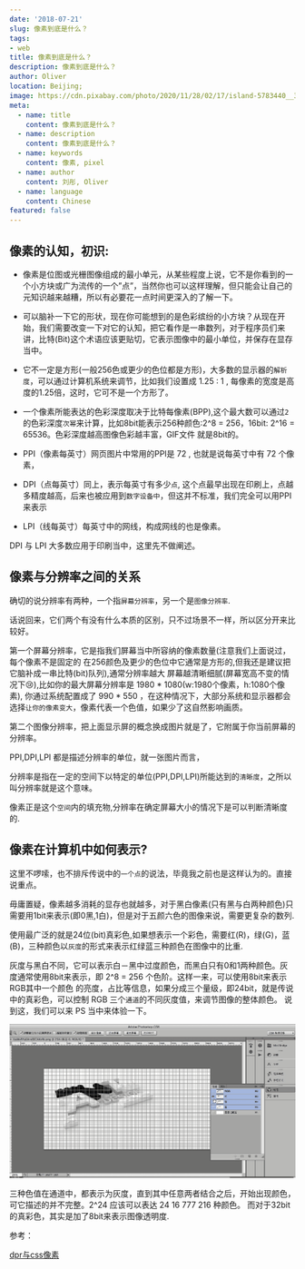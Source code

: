 ```yaml
---
date: '2018-07-21'
slug: 像素到底是什么？
tags:
- web
title: 像素到底是什么？
description: 像素到底是什么？
author: Oliver
location: Beijing;
image: https://cdn.pixabay.com/photo/2020/11/28/02/17/island-5783440__340.jpg
meta:
  - name: title
    content: 像素到底是什么？
  - name: description
    content: 像素到底是什么？
  - name: keywords
    content: 像素, pixel 
  - name: author
    content: 刘彤, Oliver
  - name: language
    content: Chinese
featured: false
---
```


## 像素的认知，初识:

- 像素是位图或光栅图像组成的最小单元，从某些程度上说，它不是你看到的一个小方块或广为流传的一个”点”，当然你也可以这样理解，但只能会让自己的元知识越来越糟，所以有必要花一点时间更深入的了解一下。
- 可以脑补一下它的形状，现在你可能想到的是色彩缤纷的小方块？从现在开始，我们需要改变一下对它的认知，把它看作是一串数列，对于程序员们来讲，比特(Bit)这个术语应该更贴切，它表示图像中的最小单位，并保存在显存当中。
- 它不一定是方形(一般256色或更少的色位都是方形)，大多数的显示器的`解析度`，可以通过计算机系统来调节，比如我们设置成 1.25 : 1 , 每像素的宽度是高度的1.25倍，这时，它可不是一个方形了。
- 一个像素所能表达的色彩深度取决于比特每像素(BPP),这个最大数可以通过`2`的色彩深度`次幂`来计算，比如8bit能表示256种颜色:2^8 = 256，16bit: 2^16 = 65536。色彩深度越高图像色彩越丰富，GIF文件
  就是8bit的。

- PPI（像素每英寸）网页图片中常用的PPI是 72 , 也就是说每英寸中有 72 个像素，
- DPI（点每英寸）同上，表示每英寸有多少`点`, 这个点最早出现在印刷上，点越多精度越高，后来也被应用到`数字设备中`，但这并不标准，我们完全可以用PPI来表示
- LPI（线每英寸）每英寸中的网线，构成网线的也是像素。

DPI 与 LPI 大多数应用于印刷当中，这里先不做阐述。

## 像素与分辨率之间的关系

确切的说分辨率有两种，一个指`屏幕分辨率`，另一个是`图像分辨率`.

话说回来，它们两个有没有什么本质的区别，只不过场景不一样，所以区分开来比较好。

第一个屏幕分辨率，它是指我们屏幕当中所容纳的像素数量(注意我们上面说过，每个像素不是固定的
在256颜色及更少的色位中它通常是方形的,但我还是建议把它脑补成一串比特(bit)队列),通常分辨率越大
屏幕越清晰细腻(屏幕宽高不变的情况下😢),比如你的最大屏幕分辨率是 1980 * 1080(w:1980个像素，h:1080个像素),
你通过系统配置成了 990 * 550 ，在这种情况下，大部分系统和显示器都会选择`让你的像素变大`，像素代表一个色值，如果少了这自然影响画质。

第二个图像分辨率，把上面显示屏的概念换成图片就是了，它附属于你当前屏幕的分辨率。

PPI,DPI,LPI 都是描述分辨率的单位，就一张图片而言，

分辨率是指在一定的空间下以特定的单位(PPI,DPI,LPI)所能达到的`清晰度`，之所以叫分辨率就是这个意味。

像素正是这个`空间`内的填充物,分辨率在确定屏幕大小的情况下是可以判断清晰度的.

## 像素在计算机中如何表示?

这里不啰嗦，也不排斥传说中的`一个点`的说法，毕竟我之前也是这样认为的。直接说重点。

毋庸置疑，像素越多消耗的显存也就越多，对于黑白像素(只有黑与白两种颜色)只需要用1bit来表示(即0黑,1白)，但是对于五颜六色的图像来说，需要更复杂的数列.

使用最广泛的就是24位(bit)真彩色,如果想表示一个彩色，需要红(R)，绿(G)，蓝(B)，三种颜色以`灰度`的形式来表示红绿蓝三种颜色在图像中的比重.

灰度与黑白不同，它可以表示白－黑中过度颜色，而黑白只有0和1两种颜色。灰度通常使用8bit来表示，即 2^8 = 256 个色阶。这样一来，可以使用8bit来表示RGB其中一个颜色
的亮度，占比等信息，如果分成三个量级，即24bit，就是传说中的真彩色，可以控制 RGB 三个`通道`的不同灰度值，来调节图像的整体颜色。
说到这，我们可以来 PS 当中来体验一下。

<img src="https://github.com/TongDaDa/mobile-knowledge/blob/master/img/HLB9Z.gif?raw=true" />

三种色值在通道中，都表示为灰度，直到其中任意两者结合之后，开始出现颜色，可它描述的并不完整。2^24 应该可以表达 24 16 777 216 种颜色。
而对于32bit的真彩色，其实是加了8bit来表示图像透明度.

参考：

[dpr与css像素](https://github.com/TongDaDa/mobile-knowledge/base/dpr.md)
